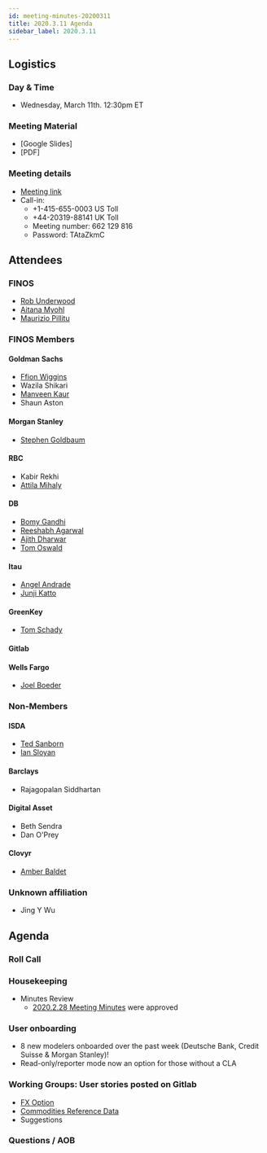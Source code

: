 ```yaml
---
id: meeting-minutes-20200311
title: 2020.3.11 Agenda
sidebar_label: 2020.3.11
---
```


## Logistics 
### Day & Time
* Wednesday, March 11th. 12:30pm ET

### Meeting Material
* [Google Slides]
* [PDF]

### Meeting details

* [Meeting link](https://finos.webex.com/finos/j.php?MTID=m9faeb59f9167a188a0cde9a2209b9447)
* Call-in: 
    * +1-415-655-0003 US Toll
    * +44-20319-88141 UK Toll
    * Meeting number: 662 129 816
    * Password: TAtaZkmC

## Attendees 
### FINOS
* [Rob Underwood](https://github.com/brooklynrob)
* [Aitana Myohl](https://github.com/aitana16)
* [Maurizio Pillitu](https://github.com/maoo)

### FINOS Members
#### Goldman Sachs
* [Ffion Wiggins](https://github.com/ffionwiggins)
* Wazila Shikari
* [Manveen Kaur](https://github.com/kaurma)
* Shaun Aston

#### Morgan Stanley
* [Stephen Goldbaum](https://github.com/stephengoldbaum)

#### RBC
* Kabir Rekhi
* [Attila Mihaly](https://github.com/AttilaMihaly) 

####  DB
* [Bomy Gandhi](https://github.com/bodhi-1)
* [Reeshabh Agarwal](https://github.com/reesh-a)
* [Ajith Dharwar](https://github.com/aj73)
* [Tom Oswald](https://github.com/toswald2)

#### Itau
* [Angel Andrade](https://github.com/asorane)
* [Junji Katto](https://github.com/junjikatto)

#### GreenKey
* [Tom Schady](https://github.com/tschady)

#### Gitlab

#### Wells Fargo
* [Joel Boeder](https://github.com/joelebwf)


### Non-Members
#### ISDA
* [Ted Sanborn](https://github.com/TSanborn-ISDA)
* [Ian Sloyan](https://github.com/iansloyan)

#### Barclays
* Rajagopalan Siddhartan

#### Digital Asset
* Beth Sendra
* Dan O'Prey

#### Clovyr
* [Amber Baldet](https://github.com/amberella)

### Unknown affiliation
* Jing Y Wu


## Agenda

### Roll Call

### Housekeeping
* Minutes Review
    * [2020.2.28 Meeting Minutes](https://github.com/finos/alloy/blob/master/meeting-minutes/2020.2.28-pilot-project-minutes.md) were approved

### User onboarding
* 8 new modelers onboarded over the past week (Deutsche Bank, Credit Suisse & Morgan Stanley)!
* Read-only/reporter mode now an option for those without a CLA

### Working Groups: User stories posted on Gitlab
* [FX Option](https://gitlab.alloy.finos.org/alloy-pilot/cdm/issues)
* [Commodities Reference Data](https://gitlab.alloy.finos.org/alloy-pilot/cmlrefdata/issues/) 
* Suggestions

### Questions / AOB
